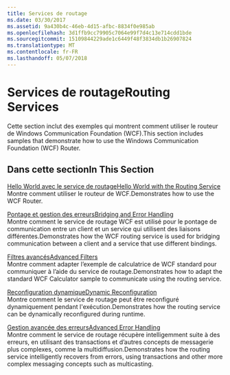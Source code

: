 ```yaml
---
title: Services de routage
ms.date: 03/30/2017
ms.assetid: 9a430b4c-46eb-4d15-afbc-8834f0e985ab
ms.openlocfilehash: 3d1ffb9cc79905c7064e99f7d4c13e714cdd1bde
ms.sourcegitcommit: 15109844229ade1c6449f48f3834db1b26907824
ms.translationtype: MT
ms.contentlocale: fr-FR
ms.lasthandoff: 05/07/2018
---
```

# <a name="routing-services"></a><span data-ttu-id="4d09c-102">Services de routage</span><span class="sxs-lookup"><span data-stu-id="4d09c-102">Routing Services</span></span>
<span data-ttu-id="4d09c-103">Cette section inclut des exemples qui montrent comment utiliser le routeur de Windows Communication Foundation (WCF).</span><span class="sxs-lookup"><span data-stu-id="4d09c-103">This section includes samples that demonstrate how to use the Windows Communication Foundation (WCF) Router.</span></span>  
  
## <a name="in-this-section"></a><span data-ttu-id="4d09c-104">Dans cette section</span><span class="sxs-lookup"><span data-stu-id="4d09c-104">In This Section</span></span>  
 [<span data-ttu-id="4d09c-105">Hello World avec le service de routage</span><span class="sxs-lookup"><span data-stu-id="4d09c-105">Hello World with the Routing Service</span></span>](../../../../docs/framework/wcf/samples/hello-world-with-the-routing-service.md)  
 <span data-ttu-id="4d09c-106">Montre comment utiliser le routeur de WCF.</span><span class="sxs-lookup"><span data-stu-id="4d09c-106">Demonstrates how to use the WCF Router.</span></span>  
  
 [<span data-ttu-id="4d09c-107">Pontage et gestion des erreurs</span><span class="sxs-lookup"><span data-stu-id="4d09c-107">Bridging and Error Handling</span></span>](../../../../docs/framework/wcf/samples/bridging-and-error-handling.md)  
 <span data-ttu-id="4d09c-108">Montre comment le service de routage WCF est utilisé pour le pontage de communication entre un client et un service qui utilisent des liaisons différentes.</span><span class="sxs-lookup"><span data-stu-id="4d09c-108">Demonstrates how the WCF routing service is used for bridging communication between a client and a service that use different bindings.</span></span>  
  
 [<span data-ttu-id="4d09c-109">Filtres avancés</span><span class="sxs-lookup"><span data-stu-id="4d09c-109">Advanced Filters</span></span>](../../../../docs/framework/wcf/samples/advanced-filters.md)  
 <span data-ttu-id="4d09c-110">Montre comment adapter l’exemple de calculatrice de WCF standard pour communiquer à l’aide du service de routage.</span><span class="sxs-lookup"><span data-stu-id="4d09c-110">Demonstrates how to adapt the standard WCF Calculator sample to communicate using the routing service.</span></span>  
  
 [<span data-ttu-id="4d09c-111">Reconfiguration dynamique</span><span class="sxs-lookup"><span data-stu-id="4d09c-111">Dynamic Reconfiguration</span></span>](../../../../docs/framework/wcf/samples/dynamic-reconfiguration.md)  
 <span data-ttu-id="4d09c-112">Montre comment le service de routage peut être reconfiguré dynamiquement pendant l'exécution.</span><span class="sxs-lookup"><span data-stu-id="4d09c-112">Demonstrates how the routing service can be dynamically reconfigured during runtime.</span></span>  
  
 [<span data-ttu-id="4d09c-113">Gestion avancée des erreurs</span><span class="sxs-lookup"><span data-stu-id="4d09c-113">Advanced Error Handling</span></span>](../../../../docs/framework/wcf/samples/advanced-error-handling.md)  
 <span data-ttu-id="4d09c-114">Montre comment le service de routage récupère intelligemment suite à des erreurs, en utilisant des transactions et d’autres concepts de messagerie plus complexes, comme la multidiffusion.</span><span class="sxs-lookup"><span data-stu-id="4d09c-114">Demonstrates how the routing service intelligently recovers from errors, using transactions and other more complex messaging concepts such as multicasting.</span></span>

